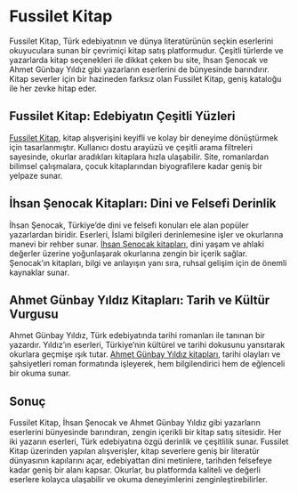 <h1>Fussilet Kitap</h1>

Fussilet Kitap, Türk edebiyatının ve dünya literatürünün seçkin eserlerini okuyuculara sunan bir çevrimiçi kitap satış platformudur. Çeşitli türlerde ve yazarlarda kitap seçenekleri ile dikkat çeken bu site, İhsan Şenocak ve Ahmet Günbay Yıldız gibi yazarların eserlerini de bünyesinde barındırır. Kitap severler için bir hazineden farksız olan Fussilet Kitap, geniş kataloğu ile her zevke hitap eder.

<h2>Fussilet Kitap: Edebiyatın Çeşitli Yüzleri</h2>

<a href="https://www.fussiletkitapp.com/">Fussilet Kitap</a>, kitap alışverişini keyifli ve kolay bir deneyime dönüştürmek için tasarlanmıştır. Kullanıcı dostu arayüzü ve çeşitli arama filtreleri sayesinde, okurlar aradıkları kitaplara hızla ulaşabilir. Site, romanlardan bilimsel çalışmalara, çocuk kitaplarından biyografilere kadar geniş bir yelpaze sunar.

<h2>İhsan Şenocak Kitapları: Dini ve Felsefi Derinlik</h2>

İhsan Şenocak, Türkiye’de dini ve felsefi konuları ele alan popüler yazarlardan biridir. Eserleri, İslami bilgileri derinlemesine işler ve okurlarına manevi bir rehber sunar. <a href="https://www.fussiletkitapp.com/ihsan-senocak-224501">İhsan Şenocak kitapları</a>, dini yaşam ve ahlaki değerler üzerine yoğunlaşarak okurlarına zengin bir içerik sağlar. Şenocak’ın kitapları, bilgi ve anlayışın yanı sıra, ruhsal gelişim için de önemli kaynaklar sunar.

<h2>Ahmet Günbay Yıldız Kitapları: Tarih ve Kültür Vurgusu</h2>

Ahmet Günbay Yıldız, Türk edebiyatında tarihi romanları ile tanınan bir yazardır. Yıldız’ın eserleri, Türkiye’nin kültürel ve tarihi dokusunu yansıtarak okurlara geçmişe ışık tutar. <a href="https://www.fussiletkitapp.com/ahmed-gunbay-yildiz-291199">Ahmet Günbay Yıldız kitapları</a>, tarihi olayları ve şahsiyetleri roman formatında işleyerek, hem bilgilendirici hem de eğlenceli bir okuma sunar.

<h2>Sonuç</h2>

Fussilet Kitap, İhsan Şenocak ve Ahmet Günbay Yıldız gibi yazarların eserlerini bünyesinde barındıran, zengin içerikli bir kitap satış sitesidir. Her iki yazarın eserleri, Türk edebiyatına özgü derinlik ve çeşitlilik sunar. Fussilet Kitap üzerinden yapılan alışverişler, kitap severlere geniş bir literatür dünyasının kapılarını açar, edebiyattan dini metinlere, tarihden felsefeye kadar geniş bir alanı kapsar. Okurlar, bu platformda kaliteli ve değerli eserlere kolayca ulaşabilir ve okuma deneyimlerini zenginleştirebilirler.
